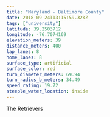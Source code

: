 ```yaml
---
title: "Maryland - Baltimore County"
date: 2018-09-24T13:15:59.328Z
tags: ["university"]
latitude: 39.2503712
longitude: -76.7074169
elevation_meters: 39
distance_meters: 400
lap_lanes: 8
home_lanes: 8
surface_type: artificial
surface_color: red
turn_diameter_meters: 69.94
turn_radius_b_meters: 34.49
speed_rating: 19.72
steeple_water_location: inside
---
```


The Retrievers
